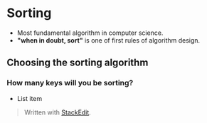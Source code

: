# Sorting

- Most fundamental algorithm in computer science. 
- **"when in doubt, sort"** is one of  first rules of algorithm design. 

## Choosing the sorting algorithm

### How many keys will you be sorting?
	

 - List item

> Written with [StackEdit](https://stackedit.io/).
<!--stackedit_data:
eyJoaXN0b3J5IjpbLTQxODM0Mzk2NF19
-->